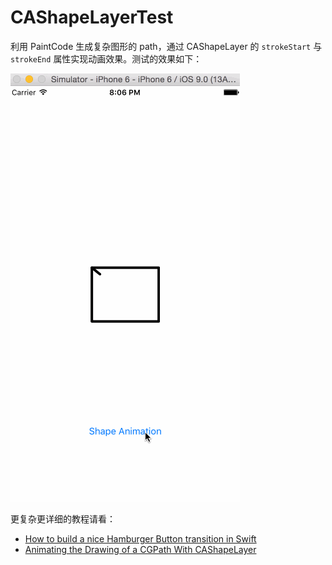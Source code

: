 # CAShapeLayerTest

利用 PaintCode 生成复杂图形的 path，通过 CAShapeLayer 的 `strokeStart` 与 `strokeEnd` 属性实现动画效果。测试的效果如下：

![](./CAShapeLayerTest.gif)

更复杂更详细的教程请看：

- [How to build a nice Hamburger Button transition in Swift](http://robb.is/working-on/a-hamburger-button-transition/)
- [Animating the Drawing of a CGPath With CAShapeLayer](http://oleb.net/blog/2010/12/animating-drawing-of-cgpath-with-cashapelayer/)
